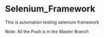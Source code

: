 # Selenium_Framework
This is automation testing selenium framework

Note: All the Push is in the Master Branch

